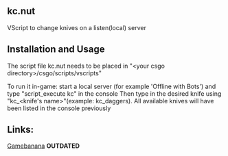 kc.nut
---------------

VScript to change knives on a listen(local) server

Installation and Usage
---------------

The script file kc.nut needs to be placed in "\<your csgo directory\>/csgo/scripts/vscripts"

To run it in-game: start a local server (for example 'Offline with Bots') and type "script_execute kc" in the console
Then type in the desired knife using "kc_<knife's name>"(example: kc_daggers). All available knives will have been listed in the console previously

Links:
------

[Gamebanana](http://gamebanana.com/gamefiles/4107) **OUTDATED**
